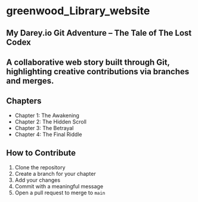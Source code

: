 # greenwood_Library_website

## My Darey.io Git Adventure – The Tale of The Lost Codex

## A collaborative web story built through Git, highlighting creative contributions via branches and merges.

## Chapters
- Chapter 1: The Awakening
- Chapter 2: The Hidden Scroll
- Chapter 3: The Betrayal
- Chapter 4: The Final Riddle

## How to Contribute
1. Clone the repository
2. Create a branch for your chapter
3. Add your changes
4. Commit with a meaningful message
5. Open a pull request to merge to `main`

